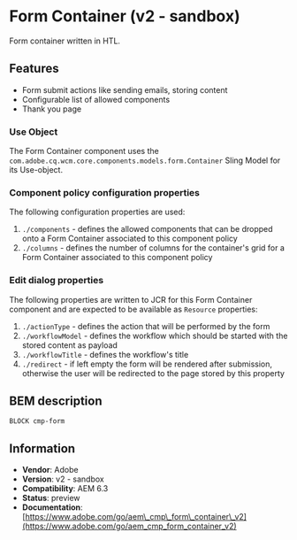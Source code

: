 <!--
Copyright 2017 Adobe Systems Incorporated

Licensed under the Apache License, Version 2.0 (the "License");
you may not use this file except in compliance with the License.
You may obtain a copy of the License at

    http://www.apache.org/licenses/LICENSE-2.0

Unless required by applicable law or agreed to in writing, software
distributed under the License is distributed on an "AS IS" BASIS,
WITHOUT WARRANTIES OR CONDITIONS OF ANY KIND, either express or implied.
See the License for the specific language governing permissions and
limitations under the License.
-->
Form Container (v2 - sandbox)
====
Form container written in HTL.

## Features
* Form submit actions like sending emails, storing content
* Configurable list of allowed components
* Thank you page

### Use Object
The Form Container component uses the `com.adobe.cq.wcm.core.components.models.form.Container` Sling Model for its Use-object.

### Component policy configuration properties
The following configuration properties are used:

1. `./components` - defines the allowed components that can be dropped onto a Form Container associated to this component policy
2. `./columns` - defines the number of columns for the container's grid for a Form Container associated to this component policy

### Edit dialog properties
The following properties are written to JCR for this Form Container component and are expected to be available as `Resource` properties:

1. `./actionType` - defines the action that will be performed by the form
2. `./workflowModel` - defines the workflow which should be started with the stored content as payload
3. `./workflowTitle` - defines the workflow's title
4. `./redirect` - if left empty the form will be rendered after submission, otherwise the user will be redirected to the page stored by this
property

## BEM description
```
BLOCK cmp-form
```

## Information
* **Vendor**: Adobe
* **Version**: v2 - sandbox
* **Compatibility**: AEM 6.3
* **Status**: preview
* **Documentation**: [https://www.adobe.com/go/aem\_cmp\_form\_container\_v2](https://www.adobe.com/go/aem_cmp_form_container_v2)

